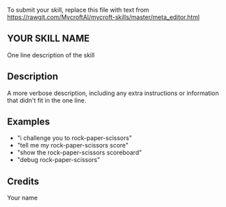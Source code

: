 To submit your skill, replace this file with text from 
https://rawgit.com/MycroftAI/mycroft-skills/master/meta_editor.html


## YOUR SKILL NAME
One line description of the skill

## Description 
A more verbose description, including any extra instructions or
information that didn't fit in the one line.

## Examples 
* "i challenge you to rock-paper-scissors"
* "tell me my rock-paper-scissors score"
* "show the rock-paper-scissors scoreboard"
* "debug rock-paper-scissors"

## Credits 
Your name
